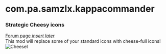 # com.pa.samzlx.kappacommander
<h3>Strategic Cheesy icons</h3>

<a href="https://github.com/Samzlx/com.pa.samzlx.cheesyicons">Forum page *insert later*</a>
<br>
This mod will replace some of your standard icons with cheese-full icons!
<br>
<img src="http://i.imgur.com/QB78Nq9.png" alt="CheeseI"></img>
<br>
